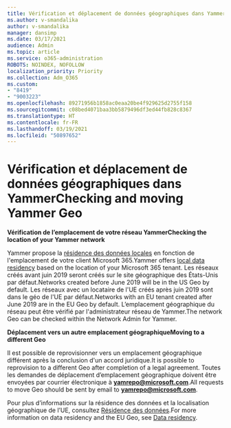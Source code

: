 ```yaml
---
title: Vérification et déplacement de données géographiques dans Yammer
ms.author: v-smandalika
author: v-smandalika
manager: dansimp
ms.date: 03/17/2021
audience: Admin
ms.topic: article
ms.service: o365-administration
ROBOTS: NOINDEX, NOFOLLOW
localization_priority: Priority
ms.collection: Adm_O365
ms.custom:
- "8419"
- "9003223"
ms.openlocfilehash: 89271956b1858ac0eaa20be4f929625d2755f158
ms.sourcegitcommit: c08bed4071baa3bb5879496df3ed44fb828c8367
ms.translationtype: HT
ms.contentlocale: fr-FR
ms.lasthandoff: 03/19/2021
ms.locfileid: "50897652"
---
```

# <a name="checking-and-moving-yammer-geo"></a><span data-ttu-id="d0652-102">Vérification et déplacement de données géographiques dans Yammer</span><span class="sxs-lookup"><span data-stu-id="d0652-102">Checking and moving Yammer Geo</span></span>

<span data-ttu-id="d0652-103">**Vérification de l’emplacement de votre réseau Yammer**</span><span class="sxs-lookup"><span data-stu-id="d0652-103">**Checking the location of your Yammer network**</span></span>

<span data-ttu-id="d0652-104">Yammer propose la [résidence des données locales](https://docs.microsoft.com/yammer/manage-security-and-compliance/data-residency) en fonction de l'emplacement de votre client Microsoft 365.</span><span class="sxs-lookup"><span data-stu-id="d0652-104">Yammer offers [local data residency](https://docs.microsoft.com/yammer/manage-security-and-compliance/data-residency) based on the location of your Microsoft 365 tenant.</span></span> <span data-ttu-id="d0652-105">Les réseaux créés avant juin 2019 seront créés sur le site géographique des États-Unis par défaut.</span><span class="sxs-lookup"><span data-stu-id="d0652-105">Networks created before June 2019 will be in the US Geo by default.</span></span> <span data-ttu-id="d0652-106">Les réseaux avec un locataire de l'UE créés après juin 2019 sont dans le géo de l'UE par défaut.</span><span class="sxs-lookup"><span data-stu-id="d0652-106">Networks with an EU tenant created after June 2019 are in the EU Geo by default.</span></span> <span data-ttu-id="d0652-107">L’emplacement géographique du réseau peut être vérifié par l'administrateur réseau de Yammer.</span><span class="sxs-lookup"><span data-stu-id="d0652-107">The network Geo can be checked within the Network Admin for Yammer.</span></span>

<span data-ttu-id="d0652-108">**Déplacement vers un autre emplacement géographique**</span><span class="sxs-lookup"><span data-stu-id="d0652-108">**Moving to a different Geo**</span></span>

<span data-ttu-id="d0652-109">Il est possible de reprovisionner vers un emplacement géographique différent après la conclusion d'un accord juridique.</span><span class="sxs-lookup"><span data-stu-id="d0652-109">It is possible to reprovision to a different Geo after completion of a legal agreement.</span></span> <span data-ttu-id="d0652-110">Toutes les demandes de déplacement d’emplacement géographique doivent être envoyées par courrier électronique à **yamrepo@microsoft.com**.</span><span class="sxs-lookup"><span data-stu-id="d0652-110">All requests to move Geo should be sent by email to **yamrepo@microsoft.com**.</span></span>

<span data-ttu-id="d0652-111">Pour plus d’informations sur la résidence des données et la localisation géographique de l’UE, consultez [Résidence des données](https://docs.microsoft.com/yammer/manage-security-and-compliance/data-residency).</span><span class="sxs-lookup"><span data-stu-id="d0652-111">For more information on data residency and the EU Geo, see [Data residency](https://docs.microsoft.com/yammer/manage-security-and-compliance/data-residency).</span></span>

